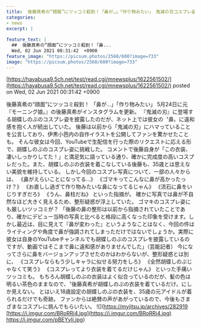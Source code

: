 ```yaml
---
title:  後藤真希の“顔面”にツッコミ殺到！「鼻が…」「作り物みたい」　鬼滅の刃コスプレ姿を披露するも…  
categories:
- news
excerpt: |
  
feature_text: |
  ##  後藤真希の“顔面”にツッコミ殺到！「鼻...
  Wed, 02 Jun 2021 00:31:42  +0900
feature_image: "https://picsum.photos/2560/600?image=733"
image: "https://picsum.photos/2560/600?image=733"
---
```


[https://hayabusa9.5ch.net/test/read.cgi/mnewsplus/1622561502/](https://hayabusa9.5ch.net/test/read.cgi/mnewsplus/1622561502/)
posted on Wed, 02 Jun 2021 00:31:42  +0900

<!--more-->

後藤真希の“顔面”にツッコミ殺到！ 「鼻が…」「作り物みたい」 5月24日に元『モーニング娘。』の後藤真希がインスタグラムを更新。 『鬼滅の刃』に登場する胡蝶しのぶのコスプレ姿を披露したのだが、ネット上では彼女の〝鼻〟に違和感を抱く人が続出していた。 後藤は以前から「鬼滅の刃」にハマっていることを公言しており、伊黒小芭内の自作イラストを公開してファンを驚かせたことも。 そんな彼女は今回、YouTubeで生配信を行った際のリクエストに応える形で、胡蝶しのぶのコスプレ姿に挑戦した。 コメントで後藤自身が「この衣装、凄いしっかりしてた！」と満足気に語っている通り、確かに完成度の高いコスプレだった。また、胡蝶しのぶの衣装を着こなしている後藤も、35歳とは思えない美貌を維持している。 しかし今回のコスプレ写真について、一部の人々からは、 《鼻がえらいことになってる…》 《ゴマキってこんなに鼻が高かったっけ？》 《お直しし過ぎて作り物みたいな鼻になってるじゃん》 《流石に鼻をいじりすぎだろ》 《うん、鼻柱だね》 といった指摘が。 確かに写真では鼻が不自然なほど大きく見えるため、整形疑惑が浮上していた。 ゴマキのコスプレ姿にも厳しいツッコミが？ 「後藤の鼻の整形は以前から指摘されていたことであり、確かにデビュー当時の写真と比べると格段に高くなった印象を受けます。しかし最近は、目に見えて『鼻が変わった』というようなことはなく、今回の件はライティングや角度で鼻が強調されてしまっただけではないでしょうか。実際に彼女は自身のYouTubeチャンネルでも胡蝶しのぶのコスプレを披露しているのですが、動画ではそこまで鼻に違和感がありませんでした」（芸能記者） 今になってさらに鼻をバージョンアップさせたのかはわからないが、整形疑惑とは別に、 《コスプレならもう少しキャラに似せる努力をしろ》 《全然胡蝶しのぶじゃなくて笑う》 《コスプレってより衣装を着てるだけじゃん》 といった手痛いツッコミも。 もちろん胡蝶しのぶの衣装はよく似合っているのだが、髪の色は明るい茶色のままなので、〝後藤真希が胡蝶しのぶの衣装を着ているだけ〟にしか見えない。 とはいえ18歳設定の胡蝶しのぶの衣装を、35歳の元アイドルが着られるだけでも奇跡。 ファンからは絶賛の声があがっているので、今後もさまざまなコスプレに挑んでもらいたい。 ![](https://myjitsu.jp/archives/282919 [https://i.imgur.com/BRoRRi4.jpg](https://i.imgur.com/BRoRRi4.jpg) https://i.imgur.com/pBEYyIi.jpg)
